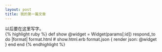 ```yaml
---
layout: post
title: 我的第一篇文章
---
```

以后要在这里写字。  
{% highlight ruby %}
def show
  @widget = Widget(params[:id])
  respond_to do |format|
    format.html # show.html.erb
    format.json { render json: @widget }
  end
end
{% endhighlight %}